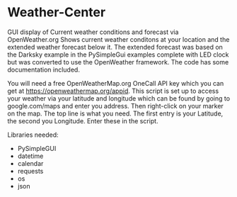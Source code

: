 # Weather-Center
GUI display of Current weather conditions and forecast via OpenWeather.org
Shows current weather conditons at your location and the extended weather forecast below it. The extended forecast was based on the Darksky example in the PySimpleGui examples complete with LED clock but was converted to use the OpenWeather framework. The code has some documentation included.

 You will need a free OpenWeatherMap.org  OneCall API key which you can get at https://openweathermap.org/appid.
This script is set up to access your weather via your latitude and longitude which can be found by going to google.com/maps and enter you address. Then right-click on your marker on the map. The top line is what you need. The first entry is your Latitude, the second you Longitude. Enter these in the script.

Libraries needed:
* PySimpleGUI
*  datetime
* calendar
*  requests
*  os
*  json
